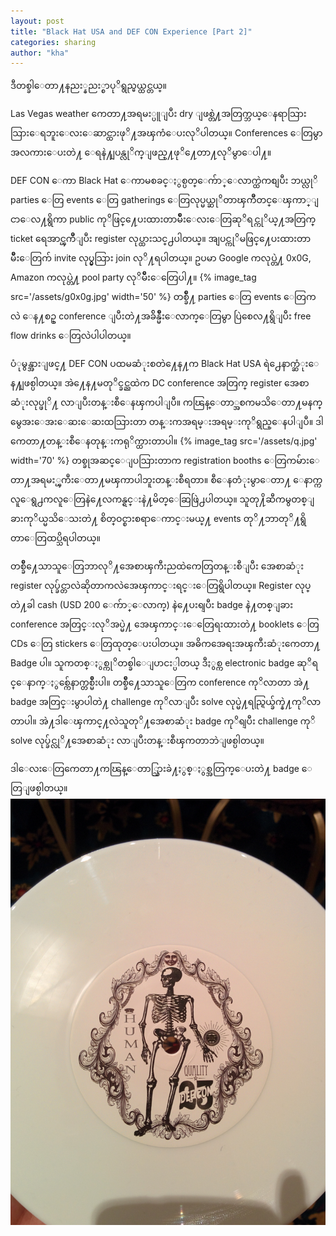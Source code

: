```yaml
---
layout: post
title: "Black Hat USA and DEF CON Experience [Part 2]"
categories: sharing
author: "kha"
---
```


ဒီတစ္ခါေတာ႔နညး္နညး္စာပုိရွည္မယ္ထင္တယ္။

Las Vegas weather ကေတာ႔အရမး္ပူျပီး dry ျဖစ္တဲ႔အတြက္ဘယ္ေနရာသြားသြားေရဘူးေလးေဆာင္ထားဖုိ႔အၾကံေပးလုိပါတယ္။ Conferences ေတြမွာအလကားေပးတဲ႔ ေရနဲ႔ျပန္လုိက္ျဖည္႔ဖုိ႔ေတာ႔လုိမွာေပါ႔။

DEF CON ေကာ Black Hat ေကာမစခင္ႏွစ္ပတ္ေက်ာ္ေလာက္ထဲကစျပီး ဘယ္လုိ parties ေတြ events ေတြ gatherings ေတြလုပ္မယ္ဆုိတာၾကိဳတင္ေၾကာ္ျငာေလ႔ရွိကာ public ကုိဖြင္႔ေပးထားတာမ်ိဳးေလးေတြဆုိရင္ကုိယ္႔အတြက္ ticket ရေအာင္ၾကိဳျပီး register လုပ္ထားသင္႕ပါတယ္။ အျပင္ကုိမဖြင္႔ေပးထားတာမ်ိဳးေတြက် invite လုပ္မွသြား join လုိ႔ရပါတယ္။ ဥပမာ Google ကလုပ္တဲ႔ 0x0G, Amazon ကလုပ္တဲ႔ pool party လုိမ်ိဳးေတြေပါ႔။
{% image_tag src='/assets/g0x0g.jpg' width='50' %}
တစ္ခ်ိဳ႔ parties ေတြ events ေတြကလဲ ေန႔စဥ္ conference ျပီးတဲ႔အခ်ိန္မ်ိဳးေလာက္ေတြမွာ ပြဲစေလ႔ရွိျပီး free flow drinks ေတြလဲပါပါတယ္။

ပံုမွန္အားျဖင္႔ DEF CON ပထမဆံုးစတဲ႔ေန႔က Black Hat USA ရဲ႕ေနာက္ဆံုးေန႔ျဖစ္ပါတယ္။ အဲ႔ေန႔မတုိင္ခင္ညထဲက DC conference အတြက္ register အေစာဆံုးလုပ္ဖုိ႔ လာျပီးတန္းစီေနၾကပါျပီ။ ကၽြန္ေတာ္အစကမသိေတာ႔မနက္မွေအးေအးေဆးေဆးထသြားတာ တန္းကအရမ္းအရမ္းကုိရွည္ေနပါျပီ။ ဒါကေတာ႔တန္းစီေနတုန္းကရုိက္ထားတာပါ။
{% image_tag src='/assets/q.jpg' width='70' %}
တစ္ခုအဆင္ေျပသြားတာက registration booths ေတြကမ်ားေတာ႔အရမး္ၾကီးေတာ႔မၾကာပါဘူးတန္းစီရတာ။ စီေနတံုးမွာေတာ႔ ေနာက္ကလူေရွ႕ကလူေတြနဲ႔ေလကန္ရင္းနဲ႔မိတ္ေဆြဖြဲ႕ပါတယ္။ သူတု႔ိဆီကမွတစ္ျခားကုိယ္မသိေသးတဲ႔ စိတ္ဝင္စားစရာေကာင္းမယ္႔ events တုိ႔ဘာတုိ႔ရွိတာေတြထပ္သိရပါတယ္။

တစ္ခ်ိဳ႔ေသာသူေတြဘာလုိ႔အေစာၾကီးညထဲကေတြတန္းစီျပီး အေစာဆံုး register လုပ္ခ်င္တာလဲဆိုတာကလဲအေၾကာင္းရင္းေတြရွိပါတယ္။ Register လုပ္တဲ႔ခါ cash (USD 200 ေက်ာ္ေလာက္) နဲ႔ေပးရျပီး badge နဲ႔တစ္ျခား conference အတြင္းလုိအပ္မဲ႔ အေၾကာင္းေတြေရးထားတဲ႔ booklets ေတြ CDs ေတြ stickers ေတြထုတ္ေပးပါတယ္။ အဓိကအေရးအၾကီးဆံုးကေတာ႔ Badge ပါ။ သူကတစ္ႏွစ္ကုိတစ္ခါေျပာငး္ပါတယ္ ဒီႏွစ္က electronic badge ဆုိရင္ေနာက္ႏွစ္က်ေနာက္တစ္မ်ိဳးပါ။ တစ္ခ်ိဳ႔ေသာသူေတြက conference ကုိလာတာ အဲ႔ badge အတြင္းမွာပါတဲ႔ challenge ကုိလာျပီး solve လုပ္မဲ႔ရည္ရြယ္ခ်က္နဲ႔ကုိလာတာပါ။ အဲ႔ဒါေၾကာင္႔လဲသူတုိ႔အေစာဆံုး badge ကုိရျပီး challenge ကုိ solve လုပ္ခ်င္လုိ႔အေစာဆံုး လာျပီးတန္းစီၾကတာဘဲျဖစ္ပါတယ္။

ဒါေလးေတြကေတာ႔ကၽြန္ေတာ္သြားခဲ႔ႏွစ္ႏွစ္အတြက္ေပးတဲ႔ badge ေတြျဖစ္ပါတယ္။
![](/assets/badge1_f.jpg)
